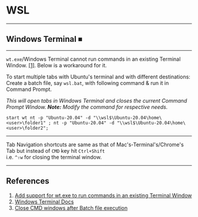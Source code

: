 # WSL

---

## Windows Terminal ⏹

---

`wt.exe`/Windows Terminal cannot run commands in an existing Terminal Window. [[1]](#References). Below is a workaround for it. 

To start multiple tabs with Ubuntu's terminal and with different destinations: Create a batch file, say `wsl.bat`, with following command & run it in Command Prompt.  

*This will open tabs in Windows Terminal and closes the current Command Prompt Window. **Note:** Modify the command for respective needs.*  

`start wt nt -p "Ubuntu-20.04" -d "\\wsl$\Ubuntu-20.04\home\<user>\folder1" ; nt -p "Ubuntu-20.04" -d "\\wsl$\Ubuntu-20.04\home\<user>\folder2";`  

---

Tab Navigation shortcuts are same as that of Mac's-Terminal's/Chrome's Tab but instead of `CMD` key hit `Ctrl+Shift`  
i.e. `^⇧w` for closing the terminal window.

---

## References

1. [Add support for wt.exe to run commands in an existing Terminal Window](https://github.com/microsoft/terminal/issues/4472)
1. [Windows Terminal Docs](https://docs.microsoft.com/en-us/windows/terminal/command-line-arguments?tabs=linux)
1. [Close CMD windows after Batch file execution](https://stackoverflow.com/questions/14697739/how-to-automatically-close-cmd-window-after-batch-file-execution)